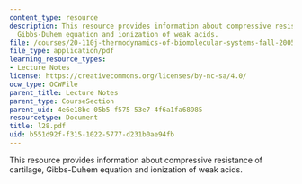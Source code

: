```yaml
---
content_type: resource
description: This resource provides information about compressive resistance of cartilage,
  Gibbs-Duhem equation and ionization of weak acids.
file: /courses/20-110j-thermodynamics-of-biomolecular-systems-fall-2005/b551d92ff31510225777d231b0ae94fb_l28.pdf
file_type: application/pdf
learning_resource_types:
- Lecture Notes
license: https://creativecommons.org/licenses/by-nc-sa/4.0/
ocw_type: OCWFile
parent_title: Lecture Notes
parent_type: CourseSection
parent_uid: 4e6e18bc-05b5-f575-53e7-4f6a1fa68985
resourcetype: Document
title: l28.pdf
uid: b551d92f-f315-1022-5777-d231b0ae94fb
---
```

This resource provides information about compressive resistance of cartilage, Gibbs-Duhem equation and ionization of weak acids.